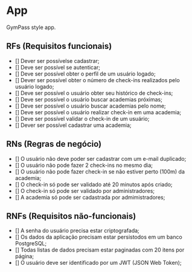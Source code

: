 # App

GymPass style app.

## RFs (Requisitos funcionais)

- [] Dever ser possívelse cadastrar;
- [] Deve ser possível se autenticar;
- [] Deve ser possível obter o perfil de um usuário logado;
- [] Dever ser possível obter o número de check-ins realizados pelo usuário logado;
- [] Deve ser possível o usuário obter seu histórico de check-ins;
- [] Deve ser possível o usuário buscar academias próximas;
- [] Deve ser possível o usuário buscar academias pelo nome;
- [] Deve ser possível o usuário realizar check-in em uma academia;
- [] Deve ser possível validar o check-in de um usuário;
- [] Dever ser possível cadastrar uma academia;

## RNs (Regras de negócio)

- [] O usuário não deve poder ser cadastrar com um e-mail duplicado;
- [] O usuário não pode fazer 2 check-ins no mesmo dia;
- [] O usuário não pode fazer check-in se não estiver perto (100m) da academia;
- [] O check-in só pode ser validado até 20 minutos após criado;
- [] O check-in só pode ser validado por administradores;
- [] A academia só pode ser cadastrada por admimistradores;

## RNFs (Requisitos não-funcionais)

- [] A senha do usuário precisa estar criptografada;
- [] Os dados da aplicação precisam estar persistodos em um banco PostgreSQL;
- [] Todas listas de dados precisam estar paginadas com 20 itens por página;
- [] O usuário deve ser identificado por um JWT (JSON Web Token);
